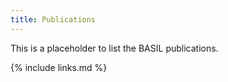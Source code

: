 ```yaml
---
title: Publications
---
```

This is a placeholder to list the BASIL publications.

{% include links.md %}
